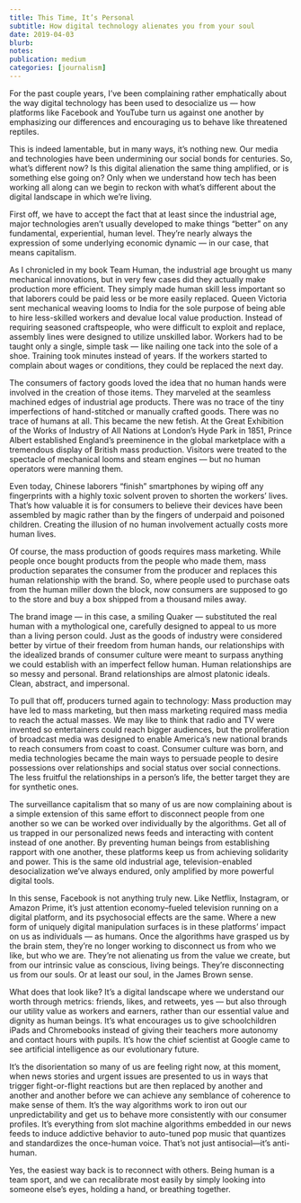 ```yaml
---
title: This Time, It’s Personal
subtitle: How digital technology alienates you from your soul
date: 2019-04-03
blurb: 
notes: 
publication: medium
categories: [journalism]
---
```


For the past couple years, I’ve been complaining rather emphatically about the way digital technology has been used to desocialize us — how platforms like Facebook and YouTube turn us against one another by emphasizing our differences and encouraging us to behave like threatened reptiles.

This is indeed lamentable, but in many ways, it’s nothing new. Our media and technologies have been undermining our social bonds for centuries. So, what’s different now? Is this digital alienation the same thing amplified, or is something else going on? Only when we understand how tech has been working all along can we begin to reckon with what’s different about the digital landscape in which we’re living.

First off, we have to accept the fact that at least since the industrial age, major technologies aren’t usually developed to make things “better” on any fundamental, experiential, human level. They’re nearly always the expression of some underlying economic dynamic — in our case, that means capitalism.

As I chronicled in my book Team Human, the industrial age brought us many mechanical innovations, but in very few cases did they actually make production more efficient. They simply made human skill less important so that laborers could be paid less or be more easily replaced. Queen Victoria sent mechanical weaving looms to India for the sole purpose of being able to hire less-skilled workers and devalue local value production. Instead of requiring seasoned craftspeople, who were difficult to exploit and replace, assembly lines were designed to utilize unskilled labor. Workers had to be taught only a single, simple task — like nailing one tack into the sole of a shoe. Training took minutes instead of years. If the workers started to complain about wages or conditions, they could be replaced the next day.

The consumers of factory goods loved the idea that no human hands were involved in the creation of those items. They marveled at the seamless machined edges of industrial age products. There was no trace of the tiny imperfections of hand-stitched or manually crafted goods. There was no trace of humans at all. This became the new fetish. At the Great Exhibition of the Works of Industry of All Nations at London’s Hyde Park in 1851, Prince Albert established England’s preeminence in the global marketplace with a tremendous display of British mass production. Visitors were treated to the spectacle of mechanical looms and steam engines — but no human operators were manning them.

Even today, Chinese laborers “finish” smartphones by wiping off any fingerprints with a highly toxic solvent proven to shorten the workers’ lives. That’s how valuable it is for consumers to believe their devices have been assembled by magic rather than by the fingers of underpaid and poisoned children. Creating the illusion of no human involvement actually costs more human lives.

Of course, the mass production of goods requires mass marketing. While people once bought products from the people who made them, mass production separates the consumer from the producer and replaces this human relationship with the brand. So, where people used to purchase oats from the human miller down the block, now consumers are supposed to go to the store and buy a box shipped from a thousand miles away.

The brand image — in this case, a smiling Quaker — substituted the real human with a mythological one, carefully designed to appeal to us more than a living person could. Just as the goods of industry were considered better by virtue of their freedom from human hands, our relationships with the idealized brands of consumer culture were meant to surpass anything we could establish with an imperfect fellow human. Human relationships are so messy and personal. Brand relationships are almost platonic ideals. Clean, abstract, and impersonal.

To pull that off, producers turned again to technology: Mass production may have led to mass marketing, but then mass marketing required mass media to reach the actual masses. We may like to think that radio and TV were invented so entertainers could reach bigger audiences, but the proliferation of broadcast media was designed to enable America’s new national brands to reach consumers from coast to coast. Consumer culture was born, and media technologies became the main ways to persuade people to desire possessions over relationships and social status over social connections. The less fruitful the relationships in a person’s life, the better target they are for synthetic ones.

The surveillance capitalism that so many of us are now complaining about is a simple extension of this same effort to disconnect people from one another so we can be worked over individually by the algorithms. Get all of us trapped in our personalized news feeds and interacting with content instead of one another. By preventing human beings from establishing rapport with one another, these platforms keep us from achieving solidarity and power. This is the same old industrial age, television-enabled desocialization we’ve always endured, only amplified by more powerful digital tools.

In this sense, Facebook is not anything truly new. Like Netflix, Instagram, or Amazon Prime, it’s just attention economy–fueled television running on a digital platform, and its psychosocial effects are the same.
Where a new form of uniquely digital manipulation surfaces is in these platforms’ impact on us as individuals — as humans. Once the algorithms have grasped us by the brain stem, they’re no longer working to disconnect us from who we like, but who we are. They’re not alienating us from the value we create, but from our intrinsic value as conscious, living beings. They’re disconnecting us from our souls. Or at least our soul, in the James Brown sense.

What does that look like? It’s a digital landscape where we understand our worth through metrics: friends, likes, and retweets, yes — but also through our utility value as workers and earners, rather than our essential value and dignity as human beings. It’s what encourages us to give schoolchildren iPads and Chromebooks instead of giving their teachers more autonomy and contact hours with pupils. It’s how the chief scientist at Google came to see artificial intelligence as our evolutionary future.

It’s the disorientation so many of us are feeling right now, at this moment, when news stories and urgent issues are presented to us in ways that trigger fight-or-flight reactions but are then replaced by another and another and another before we can achieve any semblance of coherence to make sense of them. It’s the way algorithms work to iron out our unpredictability and get us to behave more consistently with our consumer profiles. It’s everything from slot machine algorithms embedded in our news feeds to induce addictive behavior to auto-tuned pop music that quantizes and standardizes the once-human voice. That’s not just antisocial—it’s anti-human.

Yes, the easiest way back is to reconnect with others. Being human is a team sport, and we can recalibrate most easily by simply looking into someone else’s eyes, holding a hand, or breathing together.
